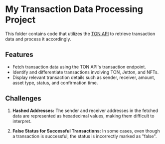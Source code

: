 # My Transaction Data Processing Project

This folder contains code that utilizes the [TON API](https://tonapi.io/) to retrieve transaction data and process it accordingly.

## Features

- Fetch transaction data using the TON API's transaction endpoint.
- Identify and differentiate transactions involving TON, Jetton, and NFTs.
- Display relevant transaction details such as sender, receiver, amount, asset type, status, and confirmation time.

## Challenges

1. **Hashed Addresses:** The sender and receiver addresses in the fetched data are represented as hexadecimal values, making them difficult to interpret.

2. **False Status for Successful Transactions:** In some cases, even though a transaction is successful, the status is incorrectly marked as "false".
